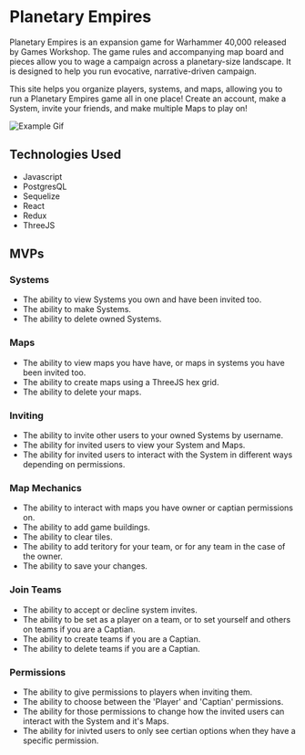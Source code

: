 # Planetary Empires

Planetary Empires is an expansion game for Warhammer 40,000 released by Games Workshop. The game rules and accompanying map board and pieces allow you to wage a campaign across a planetary-size landscape. It is designed to help you run evocative, narrative-driven campaign. 

This site helps you organize players, systems, and maps, allowing you to run a Planetary Empires game all in one place! Create an account, make a System, invite your friends, and make multiple Maps to play on!

![Example Gif](./frontend/src/images/example.gif)

## Technologies Used

- Javascript
- PostgresQL
- Sequelize
- React
- Redux
- ThreeJS

## MVPs

### Systems
- The ability to view Systems you own and have been invited too.
- The ability to make Systems.
- The ability to delete owned Systems.

### Maps
- The ability to view maps you have have, or maps in systems you have been invited too.
- The ability to create maps using a ThreeJS hex grid.
- The ability to delete your maps.

### Inviting
- The ability to invite other users to your owned Systems by username.
- The ability for invited users to view your System and Maps.
- The ability for invited users to interact with the System in different ways depending on permissions.

### Map Mechanics
- The ability to interact with maps you have owner or captian permissions on.
- The ability to add game buildings.
- The ability to clear tiles.
- The ability to add teritory for your team, or for any team in the case of the owner.
- The ability to save your changes.

### Join Teams
- The ability to accept or decline system invites.
- The ability to be set as a player on a team, or to set yourself and others on teams if you are a Captian.
- The ability to create teams if you are a Captian.
- The ability to delete teams if you are a Captian.

### Permissions
- The ability to give permissions to players when inviting them.
- The ability to choose between the 'Player' and 'Captian' permissions.
- The ability for those permissions to change how the invited users can interact with the System and it's Maps.
- The ability for inivted users to only see certian options when they have a specific permission.

